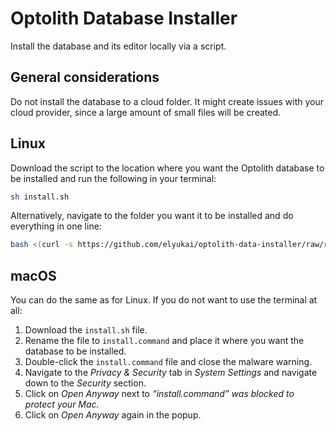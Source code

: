 # Optolith Database Installer

Install the database and its editor locally via a script.

## General considerations

Do not install the database to a cloud folder. It might create issues with your cloud provider, since a large amount of small files will be created.

## Linux

Download the script to the location where you want the Optolith database to be installed and run the following in your terminal:

```sh
sh install.sh
```

Alternatively, navigate to the folder you want it to be installed and do everything in one line:

```sh
bash <(curl -s https://github.com/elyukai/optolith-data-installer/raw/refs/heads/main/install.sh)
```

## macOS

You can do the same as for Linux. If you do not want to use the terminal at all:

1. Download the `install.sh` file.
2. Rename the file to `install.command` and place it where you want the database to be installed.
3. Double-click the `install.command` file and close the malware warning.
4. Navigate to the *Privacy & Security* tab in *System Settings* and navigate down to the *Security* section.
5. Click on *Open Anyway* next to *“install.command” was blocked to protect your Mac.*
6. Click on *Open Anyway* again in the popup.
